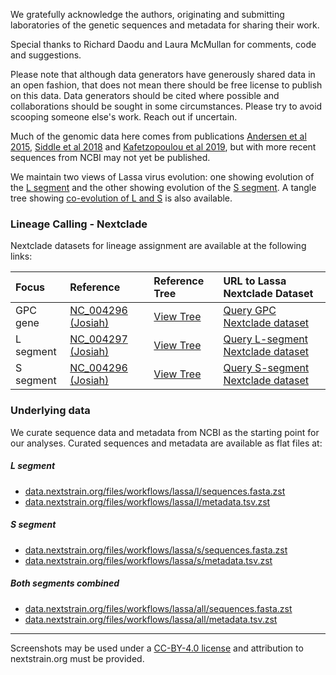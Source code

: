 We gratefully acknowledge the authors, originating and submitting laboratories of the genetic sequences and metadata for sharing their work.

Special thanks to Richard Daodu and Laura McMullan for comments, code and suggestions.

Please note that although data generators have generously shared data in an open fashion, that does not mean there should be free license to publish on this data. Data generators should be cited where possible and collaborations should be sought in some circumstances. Please try to avoid scooping someone else's work. Reach out if uncertain.

Much of the genomic data here comes from publications [Andersen et al 2015](https://doi.org/10.1016/j.cell.2015.07.020), [Siddle et al 2018](https://doi.org/10.1056/NEJMoa1804498
) and [Kafetzopoulou et al 2019](https://doi.org/10.1126/science.aau9343), but with more recent sequences from NCBI may not yet be published.

We maintain two views of Lassa virus evolution: one showing evolution of the [L segment](https://nextstrain.org/lassa/l) and the other showing evolution of the [S segment](https://nextstrain.org/lassa/s). A tangle tree showing [co-evolution of L and S](https://nextstrain.org/lassa/l:lassa/s) is also available.

### Lineage Calling - Nextclade

Nextclade datasets for lineage assignment are available at the following links:

| Focus | Reference | Reference Tree | URL to Lassa Nextclade Dataset |
| :-- | :-- | :-- | :-- |
| GPC gene | [NC_004296 (Josiah)](https://github.com/nextstrain/lassa/blob/HEAD/nextclade/defaults/gpc/reference.fasta) | [View Tree](https://next.nextstrain.org/fetch/raw.githubusercontent.com/nextstrain/lassa/HEAD/nextclade_data/gpc/tree.json?d=tree&p=full) | [Query GPC Nextclade dataset](https://clades.nextstrain.org/?dataset-url=https://github.com/nextstrain/lassa/tree/HEAD/nextclade_data/gpc/) |
| L segment | [NC_004297 (Josiah)](https://github.com/nextstrain/lassa/blob/HEAD/nextclade/defaults/l/reference.fasta) | [View Tree](https://next.nextstrain.org/fetch/raw.githubusercontent.com/nextstrain/lassa/HEAD/nextclade_data/l/tree.json?d=tree&p=full) | [Query L-segment Nextclade dataset](https://clades.nextstrain.org/?dataset-url=https://github.com/nextstrain/lassa/tree/HEAD/nextclade_data/l/) |
| S segment | [NC_004296 (Josiah)](https://github.com/nextstrain/lassa/blob/HEAD/nextclade/defaults/s/reference.fasta) | [View Tree](https://next.nextstrain.org/fetch/raw.githubusercontent.com/nextstrain/lassa/HEAD/nextclade_data/s/tree.json?d=tree&p=full) | [Query S-segment Nextclade dataset](https://clades.nextstrain.org/?dataset-url=https://github.com/nextstrain/lassa/tree/HEAD/nextclade_data/s/) |

### Underlying data

We curate sequence data and metadata from NCBI as the starting point for our analyses. Curated sequences and metadata are available as flat files at:

##### L segment
* [data.nextstrain.org/files/workflows/lassa/l/sequences.fasta.zst](https://data.nextstrain.org/files/workflows/lassa/l/sequences.fasta.zst)
* [data.nextstrain.org/files/workflows/lassa/l/metadata.tsv.zst](https://data.nextstrain.org/files/workflows/lassa/l/metadata.tsv.zst)

##### S segment
* [data.nextstrain.org/files/workflows/lassa/s/sequences.fasta.zst](https://data.nextstrain.org/files/workflows/lassa/s/sequences.fasta.zst)
* [data.nextstrain.org/files/workflows/lassa/s/metadata.tsv.zst](https://data.nextstrain.org/files/workflows/lassa/s/metadata.tsv.zst)

##### Both segments combined
* [data.nextstrain.org/files/workflows/lassa/all/sequences.fasta.zst](https://data.nextstrain.org/files/workflows/lassa/all/sequences.fasta.zst)
* [data.nextstrain.org/files/workflows/lassa/all/metadata.tsv.zst](https://data.nextstrain.org/files/workflows/lassa/all/metadata.tsv.zst)

---

Screenshots may be used under a [CC-BY-4.0 license](https://creativecommons.org/licenses/by/4.0/) and attribution to nextstrain.org must be provided.
